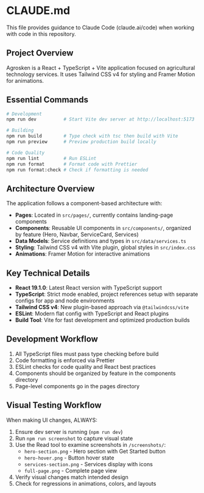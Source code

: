 # CLAUDE.md

This file provides guidance to Claude Code (claude.ai/code) when working with code in this repository.

## Project Overview

Agrosken is a React + TypeScript + Vite application focused on agricultural technology services. It uses Tailwind CSS v4 for styling and Framer Motion for animations.

## Essential Commands

```bash
# Development
npm run dev          # Start Vite dev server at http://localhost:5173

# Building
npm run build        # Type check with tsc then build with Vite
npm run preview      # Preview production build locally

# Code Quality
npm run lint         # Run ESLint
npm run format       # Format code with Prettier
npm run format:check # Check if formatting is needed
```

## Architecture Overview

The application follows a component-based architecture with:

- **Pages**: Located in `src/pages/`, currently contains landing-page components
- **Components**: Reusable UI components in `src/components/`, organized by feature (Hero, Navbar, ServiceCard, Services)
- **Data Models**: Service definitions and types in `src/data/services.ts`
- **Styling**: Tailwind CSS v4 with Vite plugin, global styles in `src/index.css`
- **Animations**: Framer Motion for interactive animations

## Key Technical Details

- **React 19.1.0**: Latest React version with TypeScript support
- **TypeScript**: Strict mode enabled, project references setup with separate configs for app and node environments
- **Tailwind CSS v4**: New plugin-based approach via `@tailwindcss/vite`
- **ESLint**: Modern flat config with TypeScript and React plugins
- **Build Tool**: Vite for fast development and optimized production builds

## Development Workflow

1. All TypeScript files must pass type checking before build
2. Code formatting is enforced via Prettier
3. ESLint checks for code quality and React best practices
4. Components should be organized by feature in the components directory
5. Page-level components go in the pages directory

## Visual Testing Workflow

When making UI changes, ALWAYS:

1. Ensure dev server is running (`npm run dev`)
2. Run `npm run screenshot` to capture visual state
3. Use the Read tool to examine screenshots in `/screenshots/`:
   - `hero-section.png` - Hero section with Get Started button
   - `hero-hover.png` - Button hover state
   - `services-section.png` - Services display with icons
   - `full-page.png` - Complete page view
4. Verify visual changes match intended design
5. Check for regressions in animations, colors, and layouts
